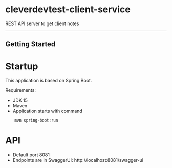 # cleverdevtest-client-service

REST API server to get client notes

---

## Getting Started

# Startup

This application is based on Spring Boot.

Requirements:

- JDK 15
- Maven
- Application starts with command

```
    mvn spring-boot:run
```

# API

- Default port 8081
- Endpoints are in SwaggerUI: http://localhost:8081/swagger-ui
